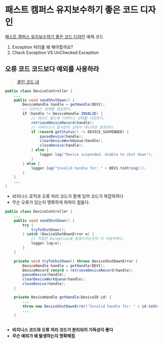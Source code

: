 # 패스트 캠퍼스 유지보수하기 좋은 코드 디자인
[패스트 캠퍼스 유지보수하기 좋은 코드 디자인](https://fastcampus.co.kr/dev_online_spring) 예제 코드


1. Exception 처리를 왜 해야할까요?
2. Check Exception VS UnChecked Exception

 
## 오류 코드 코드보다 예외를 사용하라

> [클린 코드 내](http://www.yes24.com/Product/Goods/11681152)

```java
public class DeviceController {
    ...
    public void sendShutDown() {
        DeviceHandle handle = getHandle(DEV1);
        // 디바이스 상태를 점검한댜.
        if (handle != DeviceHandle.INVALID) {
            // 레코드 필드에 디바이스 상태를 저장한다.
            retrieveDeviceRecord(handle);
            // 디바이스가 일시정지 상태가 아니라면 종료한다.
            if (record.getStatus() != DEVICE_SUSPENDED) {
                pauseDevice(handle);
                clearDeviceWorkQueue(handle);
                closeDevice(handle);
            } else {
                logger.log("Device suspended. Unable to shut down");
            }
        } else {
            logger.log("Invalid handle for: " + DEV1.toString());
        }
    }
    ...
}
```
* 비지니스 로직과 오류 처리 코드가 함께 있어 코드가 복잡하하다
* 무슨 오류가 있는지 명확하게 파악이 힘들다.

```java
public class DeviceController {
	...
	public void sendShutDown() {
		try {
			tryToShutDown();
		} catch (DeviceShutDownError e) {
			// 적절한 Exception을 발생시키는것이 더 바람직하다.
            logger.log(e);
		}
	}

	private void tryToShutDown() throws DeviceShutDownError {
		DeviceHandle handle = getHandle(DEV1);
		DeviceRecord record = retrieveDeviceRecord(handle); 
		pauseDevice(handle); 
		clearDeviceWorkQueue(handle); 
		closeDevice(handle);
	}

	private DeviceHandle getHandle(DeviceID id) {
		...
		throw new DeviceShutDownError("Invalid handle for: " + id.toString());
		...
	}
	
```
* **비지니스 코드와 오류 처리 코드가 분리되어 가독성이 좋다**
* **무슨 예외가 왜 발생하는지 명확해짐**